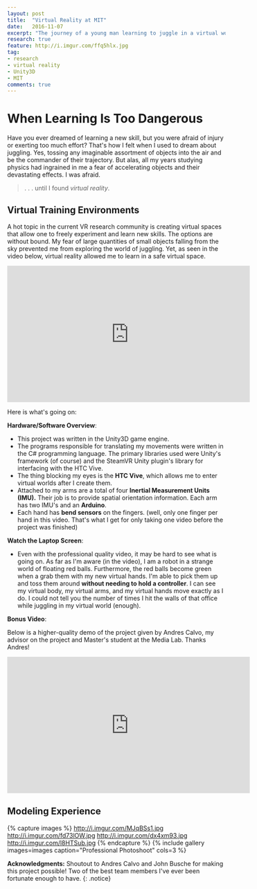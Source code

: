 ```yaml
---
layout: post
title:  "Virtual Reality at MIT"
date:   2016-11-07
excerpt: "The journey of a young man learning to juggle in a virtual world."
research: true
feature: http://i.imgur.com/ffq5hlx.jpg
tag:
- research
- virtual reality
- Unity3D
- MIT
comments: true
---
```


# When Learning Is Too Dangerous

Have you ever dreamed of learning a new skill, but you were afraid of injury or exerting too much effort? That's how I felt when I used to dream about
juggling. Yes, tossing any imaginable assortment of objects into the air and be the commander of their trajectory. But alas, all
my years studying physics had ingrained in me a fear of accelerating objects and their devastating effects. I was afraid.

> . . . until I found *virtual reality*.

## Virtual Training Environments

A hot topic in the current VR research community is creating virtual spaces that allow one to freely experiment and learn new
skills. The options are without bound. My fear of large quantities of small objects falling from the sky prevented me from
exploring the world of juggling. Yet, as seen in the video below, virtual reality allowed me to learn in a safe virtual space. 
     
<iframe width="560" height="315" src="https://www.youtube.com/embed/si39l5rl_mU" frameborder="0"></iframe>


Here is what's going on:

__Hardware/Software Overview__: 

* This project was written in the Unity3D game engine. 
* The programs responsible for translating my movements were written in the C# programming language. The primary libraries used were Unity's framework (of course) and the SteamVR Unity plugin's library for interfacing with the HTC Vive. 
* The thing blocking my eyes is the __HTC Vive__, which allows me to enter virtual worlds after I create them.
* Attached to my arms are a total of four __Inertial Measurement Units (IMU).__ Their job is to provide spatial orientation information. Each arm has two IMU's and an __Arduino__.
* Each hand has __bend sensors__ on the fingers. (well, only one finger per hand in this video. That's what I get for only taking one video before the project was finished)

__Watch the Laptop Screen__:

* Even with the professional quality video, it may be hard to see what is going on. As far as I'm aware (in the video), I am a robot in a strange world of floating red balls. Furthermore, the red balls become green when a grab them with my new virtual
    hands. I'm able to pick them up and toss them around __without needing to hold a controller__. I can see my virtual body, my
    virtual arms, and my virtual hands move exactly as I do. I could not tell you the number of times I hit the walls of that
    office while juggling in my virtual world (enough). 

__Bonus Video__:

Below is a higher-quality demo of the project given by Andres Calvo, my advisor on the project and Master's student at the Media Lab. Thanks Andres!

<iframe width="560" height="315" src="https://www.youtube.com/embed/V7kX_EF_Fik" frameborder="0" allowfullscreen></iframe>


## Modeling Experience

{% capture images %}
    http://i.imgur.com/MJqBSs1.jpg
    http://i.imgur.com/fd73lOW.jpg 
    http://i.imgur.com/dx4xm93.jpg
    http://i.imgur.com/l8HTSub.jpg
{% endcapture %}
{% include gallery images=images caption="Professional Photoshoot" cols=3 %}

**Acknowledgments:** Shoutout to Andres Calvo and John Busche for making this project possible! Two of the best team members I've ever been fortunate enough to have. 
{: .notice}
